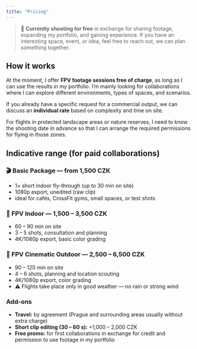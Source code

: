 ```yaml
---
title: "Pricing"
---
```


> 🎥 **Currently shooting for free** in exchange for sharing footage, expanding my portfolio, and gaining experience.
> If you have an interesting space, event, or idea, feel free to reach out, we can plan something together.

## How it works
At the moment, I offer **FPV footage sessions free of charge**, as long as I can use the results in my portfolio.
I’m mainly looking for collaborations where I can explore different environments, types of spaces, and scenarios.

If you already have a specific request for a commercial output, we can discuss an **individual rate** based on complexity and time on site.

For flights in protected landscape areas or nature reserves, I need to know the shooting date in advance so that I can arrange the required permissions for flying in those zones.

## Indicative range (for paid collaborations)

### 🎬 Basic Package — from **1,500 CZK**
- 1× short indoor fly-through (up to 30 min on site)
- 1080p export, unedited (raw clip)
- ideal for cafés, CrossFit gyms, small spaces, or test shots

### 🏢 FPV Indoor — **1,500 – 3,500 CZK**
- 60 – 90 min on site
- 3 – 5 shots, consultation and planning
- 4K/1080p export, basic color grading

### 🌲 FPV Cinematic Outdoor — **2,500 – 6,500 CZK**
- 90 – 120 min on site
- 4 – 6 shots, planning and location scouting
- 4K/1080p export, color grading
- ⚠️ Flights take place only in good weather — no rain or strong wind

### Add-ons
- **Travel:** by agreement (Prague and surrounding areas usually without extra charge)
- **Short clip editing (30 – 60 s):** +1,000 – 2,000 CZK
- **Free promo:** for first collaborations in exchange for credit and permission to use footage in my portfolio
